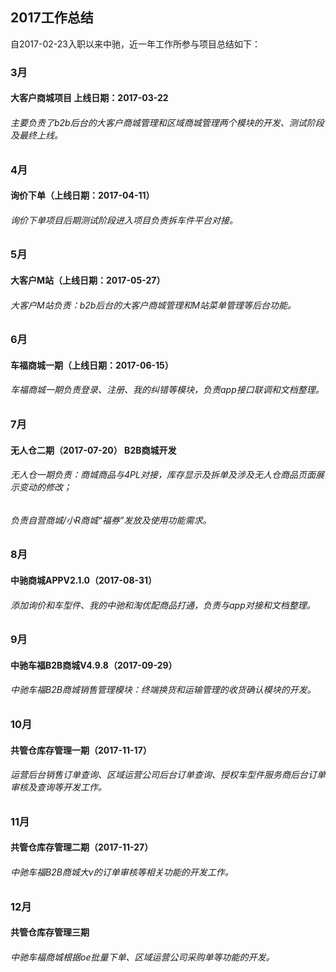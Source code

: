 ## 2017工作总结

自2017-02-23入职以来中驰，近一年工作所参与项目总结如下：

### 3月 
#### 大客户商城项目 上线日期：2017-03-22
######     主要负责了b2b后台的大客户商城管理和区域商城管理两个模块的开发、测试阶段及最终上线。

### 4月 
####  询价下单（上线日期：2017-04-11）
######  询价下单项目后期测试阶段进入项目负责拆车件平台对接。

### 5月 
####  大客户M站（上线日期：2017-05-27）
######  大客户M站负责：b2b后台的大客户商城管理和M站菜单管理等后台功能。

### 6月 
####  车福商城一期（上线日期：2017-06-15）
######  车福商城一期负责登录、注册、我的纠错等模块，负责app接口联调和文档整理。

### 7月 
####  无人仓二期（2017-07-20） B2B商城开发
######  无人仓一期负责：商城商品与4PL对接，库存显示及拆单及涉及无人仓商品页面展示变动的修改；
###### 负责自营商城/小R商城“福券”发放及使用功能需求。

### 8月 
####  中驰商城APPV2.1.0（2017-08-31）
######  添加询价和车型件、我的中驰和淘优配商品打通，负责与app对接和文档整理。

### 9月 
####  中驰车福B2B商城V4.9.8（2017-09-29）
######  中驰车福B2B商城销售管理模块：终端换货和运输管理的收货确认模块的开发。

### 10月 
####  共管仓库存管理一期（2017-11-17）
######  运营后台销售订单查询、区域运营公司后台订单查询、授权车型件服务商后台订单审核及查询等开发工作。

### 11月 
####  共管仓库存管理二期（2017-11-27）
######  中驰车福B2B商城大v的订单审核等相关功能的开发工作。

### 12月 
####  共管仓库存管理三期
######  中驰车福商城根据oe批量下单、区域运营公司采购单等功能的开发。
